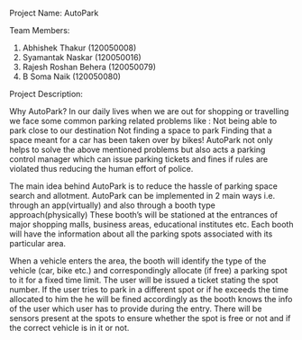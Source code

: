 Project Name: AutoPark

Team Members:
1. Abhishek Thakur (120050008)
2. Syamantak Naskar (120050016)
3. Rajesh Roshan Behera (120050079)
4. B Soma Naik (120050080)

Project Description:

Why AutoPark?
In our daily lives when we are out for shopping or travelling we face some common parking related problems like :
Not being able to park close to our destination
Not finding a space to park
Finding that a space meant for a car has been taken over by bikes!
AutoPark not only helps to solve the above mentioned problems but also acts a parking control manager which can issue parking tickets and fines if rules are violated thus reducing the human effort of police.

The main idea behind AutoPark is to reduce the hassle of parking space search and allotment.
AutoPark can be implemented in 2 main ways i.e. through an app(virtually) and also through a booth type approach(physically)
These booth’s will be stationed at the entrances of major shopping malls, business areas, educational institutes etc.
Each booth will have the information about all the parking spots associated with its particular area.

When a vehicle enters the area, the booth will identify the type of the vehicle (car, bike etc.) and correspondingly allocate (if free) a parking spot to it for a fixed time limit. 
The user will be issued a ticket stating the spot number. 
If the user tries to park in a different spot or if he exceeds the time allocated to him the he will be fined accordingly as the booth knows the info of the user which user has to provide during the entry.
There will be sensors present at the spots to ensure whether the spot is free or not and if the correct vehicle is in it or not.